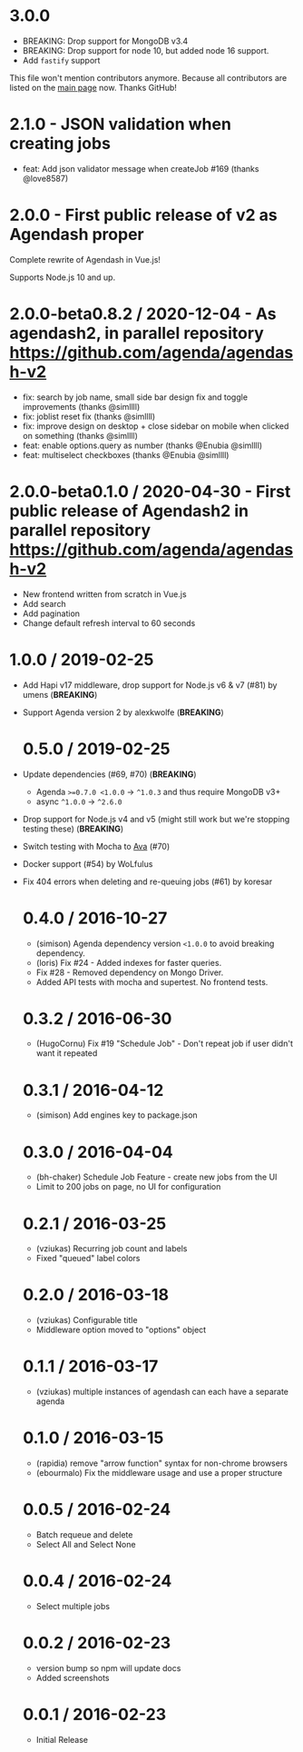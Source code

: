 # 3.0.0

- BREAKING: Drop support for MongoDB v3.4
- BREAKING: Drop support for node 10, but added node 16 support.
- Add `fastify` support

This file won't mention contributors anymore. Because all contributors are listed on the [main page](https://github.com/agenda/agendash) now. Thanks GitHub!

# 2.1.0 - JSON validation when creating jobs

- feat: Add json validator message when createJob #169 (thanks @love8587)

# 2.0.0 - First public release of v2 as Agendash proper

Complete rewrite of Agendash in Vue.js!

Supports Node.js 10 and up.

# 2.0.0-beta0.8.2 / 2020-12-04 - As agendash2, in parallel repository https://github.com/agenda/agendash-v2

- fix: search by job name, small side bar design fix and toggle improvements (thanks @simllll)
- fix: joblist reset fix (thanks @simllll)
- fix: improve design on desktop + close sidebar on mobile when clicked on something (thanks @simllll)
- feat: enable options.query as number (thanks @Enubia @simllll)
- feat: multiselect checkboxes (thanks @Enubia @simllll)

# 2.0.0-beta0.1.0 / 2020-04-30 - First public release of Agendash2 in parallel repository https://github.com/agenda/agendash-v2

- New frontend written from scratch in Vue.js
- Add search
- Add pagination
- Change default refresh interval to 60 seconds

# 1.0.0 / 2019-02-25

- Add Hapi v17 middleware, drop support for Node.js v6 & v7 (#81) by umens (**BREAKING**)
- Support Agenda version 2 by alexkwolfe (**BREAKING**)

  # 0.5.0 / 2019-02-25

- Update dependencies (#69, #70) (**BREAKING**)
  - Agenda `>=0.7.0 <1.0.0` → `^1.0.3` and thus require MongoDB v3+
  - async `^1.0.0` → `^2.6.0`
- Drop support for Node.js v4 and v5 (might still work but we're stopping testing these) (**BREAKING**)
- Switch testing with Mocha to [Ava](https://www.npmjs.com/package/ava) (#70)
- Docker support (#54) by WoLfulus
- Fix 404 errors when deleting and re-queuing jobs (#61) by koresar

  # 0.4.0 / 2016-10-27

  - (simison) Agenda dependency version `<1.0.0` to avoid breaking dependency.
  - (loris) Fix #24 - Added indexes for faster queries.
  - Fix #28 - Removed dependency on Mongo Driver.
  - Added API tests with mocha and supertest. No frontend tests.

  # 0.3.2 / 2016-06-30

  - (HugoCornu) Fix #19 "Schedule Job" - Don't repeat job if user didn't want it repeated

  # 0.3.1 / 2016-04-12

  - (simison) Add engines key to package.json

  # 0.3.0 / 2016-04-04

  - (bh-chaker) Schedule Job Feature - create new jobs from the UI
  - Limit to 200 jobs on page, no UI for configuration

  # 0.2.1 / 2016-03-25

  - (vziukas) Recurring job count and labels
  - Fixed "queued" label colors

  # 0.2.0 / 2016-03-18

  - (vziukas) Configurable title
  - Middleware option moved to "options" object

  # 0.1.1 / 2016-03-17

  - (vziukas) multiple instances of agendash can each have a separate agenda

  # 0.1.0 / 2016-03-15

  - (rapidia) remove "arrow function" syntax for non-chrome browsers
  - (ebourmalo) Fix the middleware usage and use a proper structure

  # 0.0.5 / 2016-02-24

  - Batch requeue and delete
  - Select All and Select None

  # 0.0.4 / 2016-02-24

  - Select multiple jobs

  # 0.0.2 / 2016-02-23

  - version bump so npm will update docs
  - Added screenshots

  # 0.0.1 / 2016-02-23

  - Initial Release
